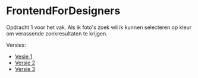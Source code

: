 # FrontendForDesigners
Opdracht 1 voor het vak.
Als ik foto's zoek wil ik kunnen selecteren op kleur om verassende zoekresultaten te krijgen.

Versies:


- [Vesie 1](https://github.com/Mohammed1967/Frontend-For-Designers/tree/master/Opdracht1)
- [Versie 2](https://github.com/Mohammed1967/Frontend-For-Designers/tree/master/Opdracht1)
- [Versie 3](https://github.com/Mohammed1967/Frontend-For-Designers/tree/master/Opdracht1)

